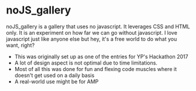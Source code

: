 # noJS_gallery

noJS_gallery is a gallery that uses no javascript.
It leverages CSS and HTML only.
It is an experiment on how far we can go without javascript.
I love javascript just like anyone else but hey, it's a free world to do what you want, right?
  - This was originally set up as one of the entries for YP's Hackathon 2017
  - A lot of design aspect is not optimal due to time limitations.
  - Most of all this was done for fun and flexing code muscles where it doesn't get used on a daily basis
  - A real-world use might be for AMP 
